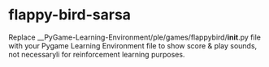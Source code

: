 # flappy-bird-sarsa

Replace __PyGame-Learning-Environment/ple/games/flappybird/__init__.py file with your Pygame Learning Environment file to show score & play sounds, not necessaryli for reinforcement learning purposes.
